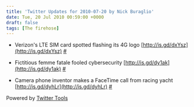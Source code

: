 ```yaml
---
title: 'Twitter Updates for 2010-07-20 by Nick Buraglio'
date: Tue, 20 Jul 2010 00:59:00 +0000
draft: false
tags: [The firehose]
---
```


  
*   Verizon's LTE SIM card spotted flashing its 4G logo [http://is.gd/dxYsz](http://is.gd/dxYsz) [#](http://twitter.com/buraglio/statuses/18909375587)
  
*   Fictitious femme fatale fooled cybersecurity [http://is.gd/dy1ak](http://is.gd/dy1ak) [#](http://twitter.com/buraglio/statuses/18912031345)
  
*   Camera phone inventor makes a FaceTime call from racing yacht [http://is.gd/dyhLr](http://is.gd/dyhLr) [#](http://twitter.com/buraglio/statuses/18930308332)
  

  

Powered by [Twitter Tools](http://alexking.org/projects/wordpress)